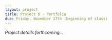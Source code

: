 ```yaml
---
layout: project
title: Project 6 - Portfolio
due: Friday, November 27th (beginning of class)
---
```


*Project details forthcoming...*
